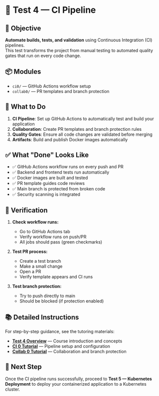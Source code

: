 # 🔄 Test 4 — CI Pipeline

## 🎯 Objective

**Automate builds, tests, and validation** using Continuous Integration (CI) pipelines.  
This test transforms the project from manual testing to automated quality gates that run on every code change.

## 📦 Modules

- `ci0/` — GitHub Actions workflow setup
- `collab0/` — PR templates and branch protection

## 🧠 What to Do

1. **CI Pipeline**: Set up GitHub Actions to automatically test and build your application
2. **Collaboration**: Create PR templates and branch protection rules
3. **Quality Gates**: Ensure all code changes are validated before merging
4. **Artifacts**: Build and publish Docker images automatically

## ✅ What "Done" Looks Like

- ✅ GitHub Actions workflow runs on every push and PR
- ✅ Backend and frontend tests run automatically
- ✅ Docker images are built and tested
- ✅ PR template guides code reviews
- ✅ Main branch is protected from broken code
- ✅ Security scanning is integrated

## 🧪 Verification

1. **Check workflow runs:**

   - Go to GitHub Actions tab
   - Verify workflow runs on push/PR
   - All jobs should pass (green checkmarks)

2. **Test PR process:**

   - Create a test branch
   - Make a small change
   - Open a PR
   - Verify template appears and CI runs

3. **Test branch protection:**
   - Try to push directly to main
   - Should be blocked (if protection enabled)

## 📚 Detailed Instructions

For step-by-step guidance, see the tutoring materials:

- **[Test 4 Overview](../../tutoring/05_Test4_CI_Pipeline/_overview.md)** — Course introduction and concepts
- **[CI 0 Tutorial](../../tutoring/05_Test4_CI_Pipeline/ci0.md)** — Pipeline setup and configuration
- **[Collab 0 Tutorial](../../tutoring/05_Test4_CI_Pipeline/collab0.md)** — Collaboration and branch protection

## 🚀 Next Step

Once the CI pipeline runs successfully, proceed to **Test 5 — Kubernetes Deployment** to deploy your containerized application to a Kubernetes cluster.
